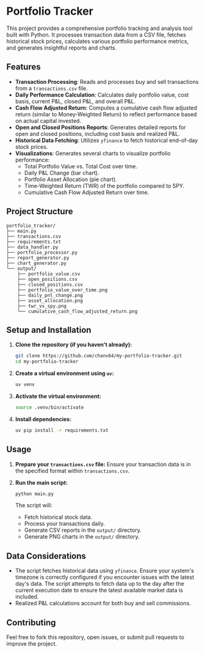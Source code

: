 # Portfolio Tracker

This project provides a comprehensive portfolio tracking and analysis tool built with Python. It processes transaction data from a CSV file, fetches historical stock prices, calculates various portfolio performance metrics, and generates insightful reports and charts.

## Features

- **Transaction Processing**: Reads and processes buy and sell transactions from a `transactions.csv` file.
- **Daily Performance Calculation**: Calculates daily portfolio value, cost basis, current P&L, closed P&L, and overall P&L.
- **Cash Flow Adjusted Return**: Computes a cumulative cash flow adjusted return (similar to Money-Weighted Return) to reflect performance based on actual capital invested.
- **Open and Closed Positions Reports**: Generates detailed reports for open and closed positions, including cost basis and realized P&L.
- **Historical Data Fetching**: Utilizes `yfinance` to fetch historical end-of-day stock prices.
- **Visualizations**: Generates several charts to visualize portfolio performance:
    - Total Portfolio Value vs. Total Cost over time.
    - Daily P&L Change (bar chart).
    - Portfolio Asset Allocation (pie chart).
    - Time-Weighted Return (TWR) of the portfolio compared to SPY.
    - Cumulative Cash Flow Adjusted Return over time.

## Project Structure

```
portfolio_tracker/
├── main.py
├── transactions.csv
├── requirements.txt
├── data_handler.py
├── portfolio_processor.py
├── report_generator.py
├── chart_generator.py
└── output/
    ├── portfolio_value.csv
    ├── open_positions.csv
    ├── closed_positions.csv
    ├── portfolio_value_over_time.png
    ├── daily_pnl_change.png
    ├── asset_allocation.png
    ├── twr_vs_spy.png
    └── cumulative_cash_flow_adjusted_return.png
```

## Setup and Installation

1.  **Clone the repository (if you haven't already):**
    ```bash
    git clone https://github.com/chanv64/my-portfolio-tracker.git
    cd my-portfolio-tracker
    ```

2.  **Create a virtual environment using `uv`:**
    ```bash
    uv venv
    ```

3.  **Activate the virtual environment:**
    ```bash
    source .venv/bin/activate
    ```

4.  **Install dependencies:**
    ```bash
    uv pip install -r requirements.txt
    ```

## Usage

1.  **Prepare your `transactions.csv` file:** Ensure your transaction data is in the specified format within `transactions.csv`.

2.  **Run the main script:**
    ```bash
    python main.py
    ```

    The script will:
    - Fetch historical stock data.
    - Process your transactions daily.
    - Generate CSV reports in the `output/` directory.
    - Generate PNG charts in the `output/` directory.

## Data Considerations

- The script fetches historical data using `yfinance`. Ensure your system's timezone is correctly configured if you encounter issues with the latest day's data. The script attempts to fetch data up to the day after the current execution date to ensure the latest available market data is included.
- Realized P&L calculations account for both buy and sell commissions.

## Contributing

Feel free to fork this repository, open issues, or submit pull requests to improve the project.